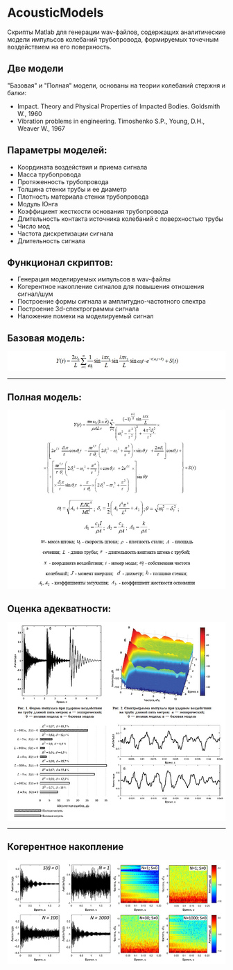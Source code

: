 # AcousticModels

Скрипты Matlab для генерации wav-файлов, содержащих аналитические модели импульсов колебаний трубопровода, формируемых точечным воздействием на его поверхность.

## Две модели

"Базовая" и "Полная" модели, основаны на теории колебаний стержня и балки:

+ Impact. Theory and Physical Properties of Impacted Bodies. Goldsmith W., 1960
+ Vibration problems in engineering. Timoshenko S.P., Young, D.H., Weaver W., 1967

## Параметры моделей:

- Координата воздействия и приема сигнала
- Масса трубопровода
- Протяженность трубопровода
- Толщина стенки трубы и ее диаметр
- Плотность материала стенки трубопровода
- Модуль Юнга
- Коэффициент жесткости основания трубопровода
- Длительность контакта источника колебаний с поверхностью трубы
- Число мод
- Частота дискретизации сигнала
- Длительность сигнала

## Функционал скриптов:

- Генерация моделируемых импульсов в wav-файлы 
- Когерентное накопление сигналов для повышения отношения сигнал/шум
- Построение формы сигнала и амплитудно-частотного спектра
- Построение 3d-спектрограммы сигнала
- Наложение помехи на моделируемый сигнал

## Базовая модель:
![base_model](img/base_model.png)

* * *

## Полная модель:
![full_model](img/full_model.png)


## Оценка адекватности:
![models](img/models.png)

* * *

## Когерентное накопление
![accumulation](img/accumulation.jpg)
